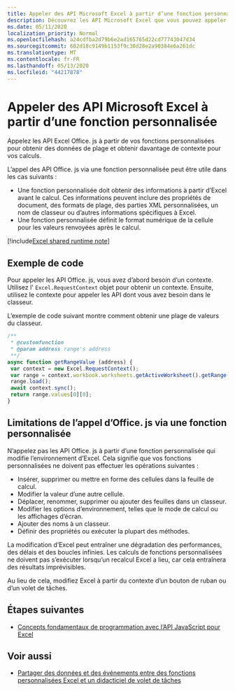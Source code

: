 ```yaml
---
title: Appeler des API Microsoft Excel à partir d’une fonction personnalisée
description: Découvrez les API Microsoft Excel que vous pouvez appeler à partir de votre fonction personnalisée.
ms.date: 05/11/2020
localization_priority: Normal
ms.openlocfilehash: a24cdfba2d79b6e2ad165765d22cd77743047d34
ms.sourcegitcommit: 682d18c9149b1153f9c38d28e2a90384e6a261dc
ms.translationtype: MT
ms.contentlocale: fr-FR
ms.lasthandoff: 05/13/2020
ms.locfileid: "44217878"
---
```

# <a name="call-microsoft-excel-apis-from-a-custom-function"></a>Appeler des API Microsoft Excel à partir d’une fonction personnalisée

Appelez les API Excel Office. js à partir de vos fonctions personnalisées pour obtenir des données de plage et obtenir davantage de contexte pour vos calculs.

L’appel des API Office. js via une fonction personnalisée peut être utile dans les cas suivants :

- Une fonction personnalisée doit obtenir des informations à partir d’Excel avant le calcul. Ces informations peuvent inclure des propriétés de document, des formats de plage, des parties XML personnalisées, un nom de classeur ou d’autres informations spécifiques à Excel.
- Une fonction personnalisée définit le format numérique de la cellule pour les valeurs renvoyées après le calcul.

[!include[Excel shared runtime note](../includes/note-requires-shared-runtime.md)]

## <a name="code-sample"></a>Exemple de code

Pour appeler les API Office. js, vous avez d’abord besoin d’un contexte. Utilisez l' `Excel.RequestContext` objet pour obtenir un contexte. Ensuite, utilisez le contexte pour appeler les API dont vous avez besoin dans le classeur.

L’exemple de code suivant montre comment obtenir une plage de valeurs du classeur.

```JavaScript
/**
 * @customfunction
 * @param address range's address
 **/
async function getRangeValue (address) {
 var context = new Excel.RequestContext();
 var range = context.workbook.worksheets.getActiveWorksheet().getRange(address);
 range.load();
 await context.sync();
 return range.values[0][0];
}
```

## <a name="limitations-of-calling-officejs-through-a-custom-function"></a>Limitations de l’appel d’Office. js via une fonction personnalisée

N’appelez pas les API Office. js à partir d’une fonction personnalisée qui modifie l’environnement d’Excel. Cela signifie que vos fonctions personnalisées ne doivent pas effectuer les opérations suivantes :

- Insérer, supprimer ou mettre en forme des cellules dans la feuille de calcul.
- Modifier la valeur d’une autre cellule.
- Déplacer, renommer, supprimer ou ajouter des feuilles dans un classeur.
- Modifier les options d’environnement, telles que le mode de calcul ou les affichages d’écran.
- Ajouter des noms à un classeur.
- Définir des propriétés ou exécuter la plupart des méthodes.

La modification d’Excel peut entraîner une dégradation des performances, des délais et des boucles infinies. Les calculs de fonctions personnalisées ne doivent pas s’exécuter lorsqu’un recalcul Excel a lieu, car cela entraînera des résultats imprévisibles.

Au lieu de cela, modifiez Excel à partir du contexte d’un bouton de ruban ou d’un volet de tâches.

## <a name="next-steps"></a>Étapes suivantes

- [Concepts fondamentaux de programmation avec l’API JavaScript pour Excel](../reference/overview/excel-add-ins-reference-overview.md)

## <a name="see-also"></a>Voir aussi

- [Partager des données et des événements entre des fonctions personnalisées Excel et un didacticiel de volet de tâches](../tutorials/share-data-and-events-between-custom-functions-and-the-task-pane-tutorial.md)